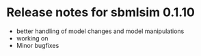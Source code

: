 # Release notes for sbmlsim 0.1.10

- better handling of model changes and model manipulations
- working on 
- Minor bugfixes

